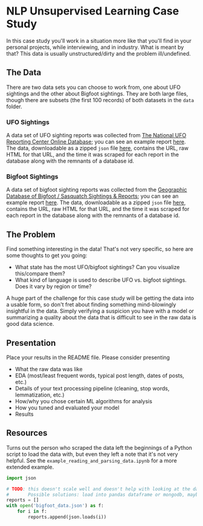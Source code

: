 # NLP Unsupervised Learning Case Study

In this case study you'll work in a situation more like that you'll find in your personal projects, while interviewing, and in industry. What is meant by that? This data is usually unstructured/dirty and the problem ill/undefined.

## The Data

There are two data sets you can choose to work from, one about UFO sightings and the other about Bigfoot sightings.  They are both large files, though there are subsets (the first 100 records) of both datasets in the `data` folder.

### UFO Sightings

A data set of UFO sighting reports was collected from [The National UFO Reporting Center Online Database](http://www.nuforc.org/webreports.html); you can see an example report [here](http://www.nuforc.org/webreports/133/S133931.html). The data, downloadable as a zipped `json` file [here](https://s3.amazonaws.com/ufodatafordarren/ufodata.json.zip), contains the URL, raw HTML for that URL, and the time it was scraped for each report in the database along with the remnants of a database id.

### Bigfoot Sightings

A data set of bigfoot sighting reports was collected from the [Geographic Database of Bigfoot / Sasquatch Sightings & Reports](http://www.bfro.net/gdb/); you can see an example report [here](http://www.bfro.net/GDB/show_report.asp?id=13038). The data, downloadable as a zipped `json` file [here](https://s3.amazonaws.com/ufodatafordarren/bigfoot_data.json.zip), contains the URL, raw HTML for that URL, and the time it was scraped for each report in the database along with the remnants of a database id.

## The Problem

Find something interesting in the data! That's not very specific, so here are some thoughts to get you going:
* What state has the most UFO/bigfoot sightings? Can you visualize this/compare them?
* What kind of language is used to describe UFO vs. bigfoot sightings. Does it vary by region or time?

A huge part of the challenge for this case study will be getting the data into a usable form, so don't fret about finding something mind-blowingly insightful in the data. Simply verifying a suspicion you have with a model or summarizing a quality about the data that is difficult to see in the raw data is good data science.

## Presentation  
Place your results in the README file.  Please consider presenting  
* What the raw data was like
* EDA (most/least frequent words, typical post length, dates of posts, etc.)
* Details of your text processing pipeline (cleaning, stop words, lemmatization, etc.)  
* How/why you chose certain ML algorithms for analysis  
* How you tuned and evaluated your model  
* Results

## Resources

Turns out the person who scraped the data left the beginnings of a Python script to load the data with, but even they left a note that it's not very helpful.  See the `example_reading_and_parsing_data.ipynb` for a more extended example.

```python
import json

# TODO: this doesn't scale well and doesn't help with looking at the data.
#       Possible solutions: load into pandas dataframe or mongodb, maybe both.
reports = []
with open('bigfoot_data.json') as f:
    for i in f:
        reports.append(json.loads(i))
```
